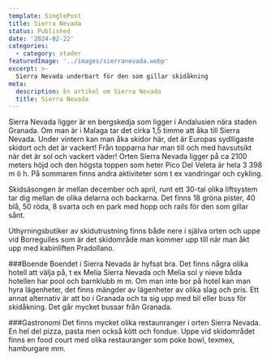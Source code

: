 ```yaml
---
template: SinglePost
title: Sierra Nevada
status: Published
date: '2024-02-22'
categories:
  - category: stader
featuredImage: '../images/sierranevada.webp'
excerpt: >-
  Sierra Nevada underbart för den som gillar skidåkning
meta:
  description: En artikel om Sierra Nevada
  title: Sierra Nevada
---
```


Sierra Nevada ligger är en bergskedja som ligger i Andalusien nära staden Granada. Om man är i Malaga tar det cirka 1,5 timme att åka till Sierra Nevada. Under vintern kan man åka skidor här, det är Europas sydlligaste skidort och det är vackert! Från topparna har man till och med havsutsikt när det är sol och vackert väder! Orten Sierra Nevada ligger på ca 2100 meters höjd och den högsta toppen som heter Pico Del Veleta är hela 3 398 m ö h. På sommaren finns andra aktiviteter som t ex vandringar och cykling. 

Skidsäsongen är mellan december och april, runt ett 30-tal olika liftsystem tar dig mellan de olika delarna och backarna. Det finns 18 gröna pister, 40 blå, 50 röda, 8 svarta och en park med hopp och rails för den som gillar sånt. 

Uthyrningsbutiker av skidutrustning finns både nere i själva orten och uppe vid Borreguiles som är det skidområde man kommer upp till när man åkt upp med kabinliften Pradollano. 

###Boende
Boendet i Sierra Nevada är hyfsat bra. Det finns några olika hotell att välja på, t ex Melia Sierra Nevada och Melia sol y nieve båda hotellen har pool och barnklubb m m. Om man inte bor på hotel kan man hyra lägenheter, det finns mängder av lägenheter av olika slag och pris. Ett annat alternativ är att bo i Granada och ta sig upp med bil eller buss för skidåkning. Det går mycket bussar från Granada. 

###Gastronomi 
Det finns mycket olika restaunranger i orten Sierra Nevada. En hel del pizza, pasta men också kött och fondue. Uppe vid skidområdet finns en food court med olika restauranger som poke bowl, texmex, hamburgare mm. 





